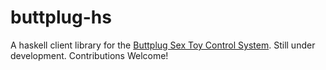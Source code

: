 # buttplug-hs

A haskell client library for the [Buttplug Sex Toy Control System](https://buttplug.io/). Still under development. Contributions Welcome!

